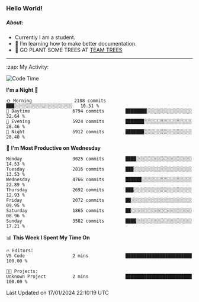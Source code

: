 ### Hello World!

##### About:
- Currently I am a student.
- 🌱 I’m learning how to make better documentation.
- 🌱 GO PLANT SOME TREES AT [TEAM TREES](https://teamtrees.org/)

---
  <summary>:zap: My Activity:</summary>
  
<!--START_SECTION:waka-->
![Code Time](http://img.shields.io/badge/Code%20Time-1%2C268%20hrs%2028%20mins-blue)

**I'm a Night 🦉** 

```text
🌞 Morning                2188 commits        ███░░░░░░░░░░░░░░░░░░░░░░   10.51 % 
🌆 Daytime                6794 commits        ████████░░░░░░░░░░░░░░░░░   32.64 % 
🌃 Evening                5924 commits        ███████░░░░░░░░░░░░░░░░░░   28.46 % 
🌙 Night                  5912 commits        ███████░░░░░░░░░░░░░░░░░░   28.40 % 
```
📅 **I'm Most Productive on Wednesday** 

```text
Monday                   3025 commits        ████░░░░░░░░░░░░░░░░░░░░░   14.53 % 
Tuesday                  2816 commits        ███░░░░░░░░░░░░░░░░░░░░░░   13.53 % 
Wednesday                4766 commits        ██████░░░░░░░░░░░░░░░░░░░   22.89 % 
Thursday                 2692 commits        ███░░░░░░░░░░░░░░░░░░░░░░   12.93 % 
Friday                   2072 commits        ██░░░░░░░░░░░░░░░░░░░░░░░   09.95 % 
Saturday                 1865 commits        ██░░░░░░░░░░░░░░░░░░░░░░░   08.96 % 
Sunday                   3582 commits        ████░░░░░░░░░░░░░░░░░░░░░   17.21 % 
```


📊 **This Week I Spent My Time On** 

```text
🔥 Editors: 
VS Code                  2 mins              █████████████████████████   100.00 % 

🐱‍💻 Projects: 
Unknown Project          2 mins              █████████████████████████   100.00 % 
```


 Last Updated on 17/01/2024 22:10:19 UTC
<!--END_SECTION:waka-->
